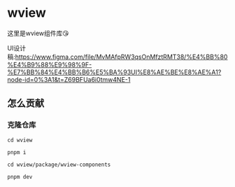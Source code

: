 # wview

这里是wview组件库😘

UI设计稿:https://www.figma.com/file/MvMAfpRW3qsOnMfztRMT38/%E4%BB%80%E4%B9%88%E9%98%9F-%E7%BB%84%E4%BB%B6%E5%BA%93UI%E8%AE%BE%E8%AE%A1?node-id=0%3A1&t=Z69BFUa6i0tmw4NE-1

## 怎么贡献

### 克隆仓库

```shell
cd wview

pnpm i

cd wview/package/wview-components

pnpm dev
```
